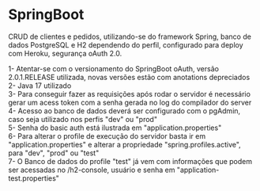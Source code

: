 # SpringBoot
CRUD de clientes e pedidos, utilizando-se do framework Spring, banco de dados PostgreSQL e H2 dependendo do perfil, configurado para deploy com Heroku, segurança oAuth 2.0.

1- Atentar-se com o versionamento do SpringBoot oAuth, versão 2.0.1.RELEASE utilizada, novas versões estão com anotations depreciados   
2- Java 17 utilizado                                                                                                                    
3- Para conseguir fazer as requisições após rodar o servidor é necessário gerar um acess token com a senha gerada no log do compilador do server                
4- Acesso ao banco de dados deverá ser configurado com o pgAdmin, caso seja utilizado nos perfis "dev" ou "prod"                
5- Senha do basic auth está ilustrada em "application.properties"                       
6- Para alterar o profile de execução do servidor basta ir em "application.properties" e alterar a propriedade "spring.profiles.active", para "dev", "prod" ou "test"     
7- O Banco de dados do profile "test" já vem com informações que podem ser acessadas no /h2-console, usuário e senha em "application-test.properties"                   
